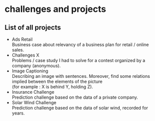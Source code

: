 # challenges and projects

## List of all projects 

<ul>
<li>Ads Retail</li>
Business case about relevancy of a business plan for retail / online sales.

<li>Challenges X</li>
Problems / case study I had to solve for a contest organized by a company (anonymous).

<li>Image Captioning</li>
Describing an image with sentences. Moreover, find some relations implied between the elements of the picture <br>
(for example : X is behind Y, holding Z).

<li>Insurance Challenge</li>
Prediction challenge based on the data of a private company.

<li>Solar Wind Challenge</li>
Prediction challenge based on the data of solar wind, recorded for years. 

</ul>

